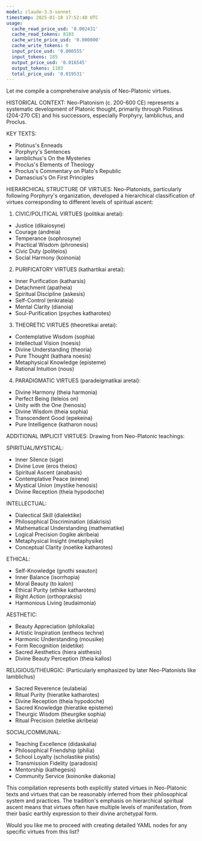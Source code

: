 ```yaml
---
model: claude-3.5-sonnet
timestamp: 2025-01-10 17:52:40 UTC
usage:
  cache_read_price_usd: '0.002431'
  cache_read_tokens: 8103
  cache_write_price_usd: '0.000000'
  cache_write_tokens: 0
  input_price_usd: '0.000555'
  input_tokens: 185
  output_price_usd: '0.016545'
  output_tokens: 1103
  total_price_usd: '0.019531'
---
```


Let me compile a comprehensive analysis of Neo-Platonic virtues.

HISTORICAL CONTEXT:
Neo-Platonism (c. 200-600 CE) represents a systematic development of Platonic thought, primarily through Plotinus (204-270 CE) and his successors, especially Porphyry, Iamblichus, and Proclus.

KEY TEXTS:
- Plotinus's Enneads
- Porphyry's Sentences
- Iamblichus's On the Mysteries
- Proclus's Elements of Theology
- Proclus's Commentary on Plato's Republic
- Damascius's On First Principles

HIERARCHICAL STRUCTURE OF VIRTUES:
Neo-Platonists, particularly following Porphyry's organization, developed a hierarchical classification of virtues corresponding to different levels of spiritual ascent:

1. CIVIC/POLITICAL VIRTUES (politikai aretai):
- Justice (dikaiosyne)
- Courage (andreia)
- Temperance (sophrosyne)
- Practical Wisdom (phronesis)
- Civic Duty (politeios)
- Social Harmony (koinonia)

2. PURIFICATORY VIRTUES (kathartikai aretai):
- Inner Purification (katharsis)
- Detachment (apatheia)
- Spiritual Discipline (askesis)
- Self-Control (enkrateia)
- Mental Clarity (dianoia)
- Soul-Purification (psyches katharotes)

3. THEORETIC VIRTUES (theoretikai aretai):
- Contemplative Wisdom (sophia)
- Intellectual Vision (noesis)
- Divine Understanding (theoria)
- Pure Thought (kathara noesis)
- Metaphysical Knowledge (episteme)
- Rational Intuition (nous)

4. PARADIGMATIC VIRTUES (paradeigmatikai aretai):
- Divine Harmony (theia harmonia)
- Perfect Being (teleios on)
- Unity with the One (henosis)
- Divine Wisdom (theia sophia)
- Transcendent Good (epekeina)
- Pure Intelligence (katharon nous)

ADDITIONAL IMPLICIT VIRTUES:
Drawing from Neo-Platonic teachings:

SPIRITUAL/MYSTICAL:
- Inner Silence (sige)
- Divine Love (eros theios)
- Spiritual Ascent (anabasis)
- Contemplative Peace (eirene)
- Mystical Union (mystike henosis)
- Divine Reception (theia hypodoche)

INTELLECTUAL:
- Dialectical Skill (dialektike)
- Philosophical Discrimination (diakrisis)
- Mathematical Understanding (mathematike)
- Logical Precision (logike akribeia)
- Metaphysical Insight (metaphysike)
- Conceptual Clarity (noetike katharotes)

ETHICAL:
- Self-Knowledge (gnothi seauton)
- Inner Balance (isorrhopia)
- Moral Beauty (to kalon)
- Ethical Purity (ethike katharotes)
- Right Action (orthopraksis)
- Harmonious Living (eudaimonia)

AESTHETIC:
- Beauty Appreciation (philokalia)
- Artistic Inspiration (entheos techne)
- Harmonic Understanding (mousike)
- Form Recognition (eidetike)
- Sacred Aesthetics (hiera aisthesis)
- Divine Beauty Perception (theia kallos)

RELIGIOUS/THEURGIC:
(Particularly emphasized by later Neo-Platonists like Iamblichus)
- Sacred Reverence (eulabeia)
- Ritual Purity (hieratike katharotes)
- Divine Reception (theia hypodoche)
- Sacred Knowledge (hieratike episteme)
- Theurgic Wisdom (theurgike sophia)
- Ritual Precision (teletike akribeia)

SOCIAL/COMMUNAL:
- Teaching Excellence (didaskalia)
- Philosophical Friendship (philia)
- School Loyalty (scholastike pistis)
- Transmission Fidelity (paradosis)
- Mentorship (kathegesis)
- Community Service (koinonike diakonia)

This compilation represents both explicitly stated virtues in Neo-Platonic texts and virtues that can be reasonably inferred from their philosophical system and practices. The tradition's emphasis on hierarchical spiritual ascent means that virtues often have multiple levels of manifestation, from their basic earthly expression to their divine archetypal form.

Would you like me to proceed with creating detailed YAML nodes for any specific virtues from this list?